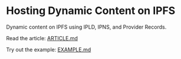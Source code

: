 # Hosting Dynamic Content on IPFS

Dynamic content on IPFS using IPLD, IPNS, and Provider Records.

Read the article: [ARTICLE.md](./ARTICLE.md)

Try out the example: [EXAMPLE.md](./EXAMPLE.md)
